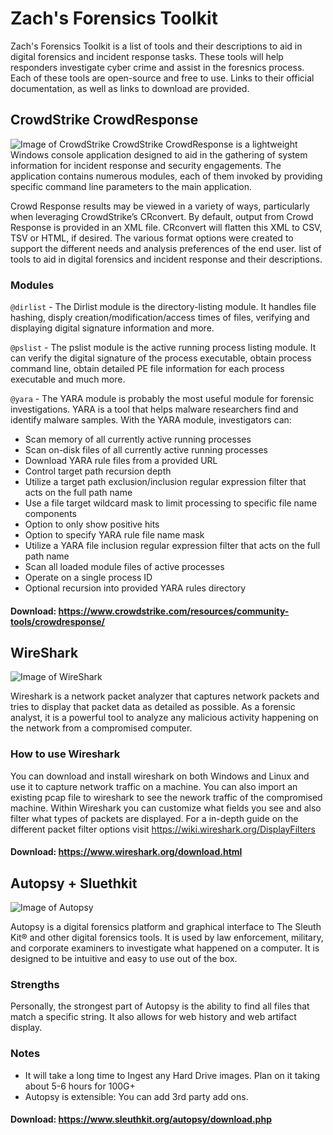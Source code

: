 # Zach's Forensics Toolkit
Zach's Forensics Toolkit is a list of tools and their descriptions to aid in digital forensics and incident response tasks. These tools will help responders investigate cyber crime and assist in the foresnics process. Each of these tools are open-source and free to use. Links to their official documentation, as well as links to download are provided. 

## CrowdStrike CrowdResponse
![Image of CrowdStrike](https://s3.amazonaws.com/awsmp-logos/CrowdStrike-02042016.png)
CrowdStrike CrowdResponse is a lightweight Windows console application designed to aid in the gathering of system information for incident response and security engagements. The application contains numerous modules, each of them invoked by providing specific command line parameters to the main application.

Crowd Response results may be viewed in a variety of ways, particularly when leveraging CrowdStrike’s CRconvert. By default, output from Crowd Response is provided in an XML file. CRconvert will flatten this XML to CSV, TSV or HTML, if desired. The various format options were created to support the different needs and analysis preferences of the end user. list of tools to aid in digital forensics and incident response and their descriptions.
### Modules
`@dirlist` - The Dirlist module is the directory-listing module. It handles file hashing, disply creation/modification/access times of files, verifying and displaying digital signature information and more. 

`@pslist` - The pslist module is the active running process listing module. It can verify the digital signature of the process executable, obtain process command line, obtain detailed PE file information for each process executable and much more.

`@yara` - The YARA module is probably the most useful module for forensic investigations. YARA is a tool that helps malware researchers find and identify malware samples. With the YARA module, investigators can: 

* Scan memory of all currently active running processes
* Scan on-disk files of all currently active running processes
* Download YARA rule files from a provided URL
* Control target path recursion depth
* Utilize a target path exclusion/inclusion regular expression filter that acts on the full path name
* Use a file target wildcard mask to limit processing to specific file name components
* Option to only show positive hits
* Option to specify YARA rule file name mask
* Utilize a YARA file inclusion regular expression filter that acts on the full path name
* Scan all loaded module files of active processes
* Operate on a single process ID
* Optional recursion into provided YARA rules directory

#### Download: https://www.crowdstrike.com/resources/community-tools/crowdresponse/


## WireShark
![Image of WireShark](https://i1.wp.com/ape-360.com/wp-content/uploads/2019/02/Wireshark-e1550856586947.png?fit=520%2C245&ssl=1)

Wireshark is a network packet analyzer that captures network packets and tries to display that packet data as detailed as possible. As a forensic analyst, it is a powerful tool to analyze any malicious activity happening on the network from a compromised computer. 

### How to use Wireshark
You can download and install wireshark on both Windows and Linux and use it to capture network traffic on a machine. You can also import an existing pcap file to wireshark to see the nework traffic of the compromised machine. Within Wireshark you can customize what fields you see and also filter what types of packets are displayed. For a in-depth guide on the different packet filter options visit https://wiki.wireshark.org/DisplayFilters

#### Download: https://www.wireshark.org/download.html

## Autopsy + Sluethkit
![Image of Autopsy](https://www.concise-courses.com/wp-content/uploads/2018/12/hacker-tool-autopsy-v1.png)

Autopsy is a digital forensics platform and graphical interface to The Sleuth Kit® and other digital forensics tools. It is used by law enforcement, military, and corporate examiners to investigate what happened on a computer. It is designed to be intuitive and easy to use out of the box. 

### Strengths
Personally, the strongest part of Autopsy is the ability to find all files that match a specific string. It also allows for web history and web artifact display. 

### Notes
* It will take a long time to Ingest any Hard Drive images. Plan on it taking about 5-6 hours for 100G+
* Autopsy is extensible: You can add 3rd party add ons. 

#### Download: https://www.sleuthkit.org/autopsy/download.php

